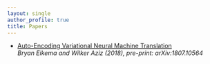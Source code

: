 ```yaml
---
layout: single
author_profile: true
title: Papers
---
```


* [Auto-Encoding Variational Neural Machine Translation](https://arxiv.org/abs/1807.10564)<br/>
_Bryan Eikema and Wilker Aziz (2018), pre-print: arXiv:1807.10564_
